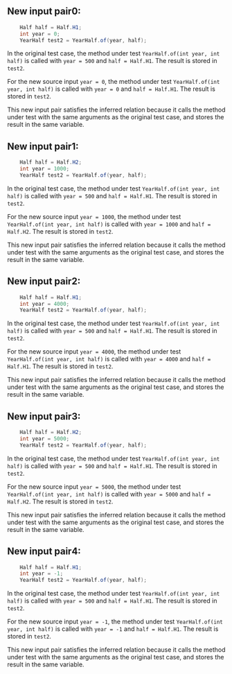 ## New input pair0:
```java
    Half half = Half.H1;
    int year = 0;
    YearHalf test2 = YearHalf.of(year, half);
```
In the original test case, the method under test `YearHalf.of(int year, int half)` is called with `year = 500` and `half = Half.H1`. The result is stored in `test2`.

For the new source input `year = 0`, the method under test `YearHalf.of(int year, int half)` is called with `year = 0` and `half = Half.H1`. The result is stored in `test2`.

This new input pair satisfies the inferred relation because it calls the method under test with the same arguments as the original test case, and stores the result in the same variable.

## New input pair1:
```java
    Half half = Half.H2;
    int year = 1000;
    YearHalf test2 = YearHalf.of(year, half);
```
In the original test case, the method under test `YearHalf.of(int year, int half)` is called with `year = 500` and `half = Half.H1`. The result is stored in `test2`.

For the new source input `year = 1000`, the method under test `YearHalf.of(int year, int half)` is called with `year = 1000` and `half = Half.H2`. The result is stored in `test2`.

This new input pair satisfies the inferred relation because it calls the method under test with the same arguments as the original test case, and stores the result in the same variable.

## New input pair2:
```java
    Half half = Half.H1;
    int year = 4000;
    YearHalf test2 = YearHalf.of(year, half);
```
In the original test case, the method under test `YearHalf.of(int year, int half)` is called with `year = 500` and `half = Half.H1`. The result is stored in `test2`.

For the new source input `year = 4000`, the method under test `YearHalf.of(int year, int half)` is called with `year = 4000` and `half = Half.H1`. The result is stored in `test2`.

This new input pair satisfies the inferred relation because it calls the method under test with the same arguments as the original test case, and stores the result in the same variable.

## New input pair3:
```java
    Half half = Half.H2;
    int year = 5000;
    YearHalf test2 = YearHalf.of(year, half);
```
In the original test case, the method under test `YearHalf.of(int year, int half)` is called with `year = 500` and `half = Half.H1`. The result is stored in `test2`.

For the new source input `year = 5000`, the method under test `YearHalf.of(int year, int half)` is called with `year = 5000` and `half = Half.H2`. The result is stored in `test2`.

This new input pair satisfies the inferred relation because it calls the method under test with the same arguments as the original test case, and stores the result in the same variable.

## New input pair4:
```java
    Half half = Half.H1;
    int year = -1;
    YearHalf test2 = YearHalf.of(year, half);
```
In the original test case, the method under test `YearHalf.of(int year, int half)` is called with `year = 500` and `half = Half.H1`. The result is stored in `test2`.

For the new source input `year = -1`, the method under test `YearHalf.of(int year, int half)` is called with `year = -1` and `half = Half.H1`. The result is stored in `test2`.

This new input pair satisfies the inferred relation because it calls the method under test with the same arguments as the original test case, and stores the result in the same variable.
